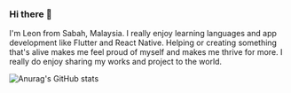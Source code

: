 ### Hi there 👋

I'm Leon from Sabah, Malaysia. I really enjoy learning languages and app development like Flutter and React Native. Helping or creating something that's alive makes me feel proud of myself and makes me thrive for more. 
I really do enjoy sharing my works and project to the world.

![Anurag's GitHub stats](https://github-readme-stats.vercel.app/api?username=Li-Yeon&hide=contribs,prs)

